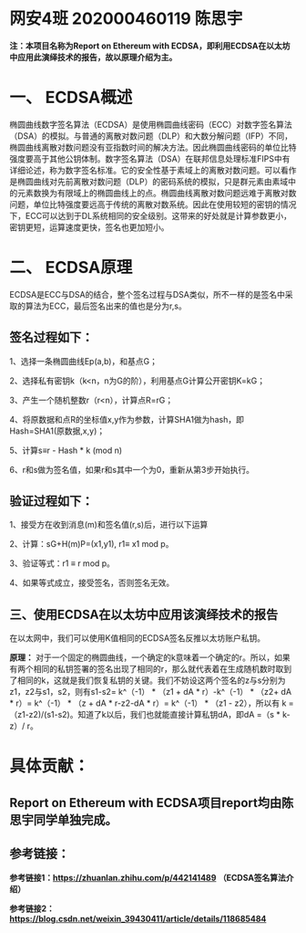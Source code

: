 网安4班 202000460119 陈思宇
=
**注：本项目名称为Report on Ethereum with ECDSA，即利用ECDSA在以太坊中应用此演绎技术的报告，故以原理介绍为主。**

一、	ECDSA概述
=
椭圆曲线数字签名算法（ECDSA）是使用椭圆曲线密码（ECC）对数字签名算法（DSA）的模拟。与普通的离散对数问题（DLP）和大数分解问题（IFP）不同，椭圆曲线离散对数问题没有亚指数时间的解决方法。因此椭圆曲线密码的单位比特强度要高于其他公钥体制。数字签名算法（DSA）在联邦信息处理标准FIPS中有详细论述，称为数字签名标准。它的安全性基于素域上的离散对数问题。可以看作是椭圆曲线对先前离散对数问题（DLP）的密码系统的模拟，只是群元素由素域中的元素数换为有限域上的椭圆曲线上的点。椭圆曲线离散对数问题远难于离散对数问题，单位比特强度要远高于传统的离散对数系统。因此在使用较短的密钥的情况下，ECC可以达到于DL系统相同的安全级别。这带来的好处就是计算参数更小，密钥更短，运算速度更快，签名也更加短小。

二、	ECDSA原理
=
ECDSA是ECC与DSA的结合，整个签名过程与DSA类似，所不一样的是签名中采取的算法为ECC，最后签名出来的值也是分为r,s。

签名过程如下：
-
1、选择一条椭圆曲线Ep(a,b)，和基点G；

2、选择私有密钥k（k<n，n为G的阶），利用基点G计算公开密钥K=kG；

3、产生一个随机整数r（r<n），计算点R=rG；

4、将原数据和点R的坐标值x,y作为参数，计算SHA1做为hash，即Hash=SHA1(原数据,x,y)；

5、计算s≡r - Hash * k (mod n)

6、r和s做为签名值，如果r和s其中一个为0，重新从第3步开始执行。

验证过程如下：
-
1、接受方在收到消息(m)和签名值(r,s)后，进行以下运算

2、计算：sG+H(m)P=(x1,y1), r1≡ x1 mod p。

3、验证等式：r1 ≡ r mod p。

4、如果等式成立，接受签名，否则签名无效。

三、使用ECDSA在以太坊中应用该演绎技术的报告
-
在以太网中，我们可以使用K值相同的ECDSA签名反推以太坊账户私钥。

**原理：**
对于一个固定的椭圆曲线，一个确定的k意味着一个确定的r。所以，如果有两个相同的私钥签署的签名出现了相同的r，那么就代表着在生成随机数时取到了相同的k，这就是我们恢复私钥的关键。我们不妨设这两个签名的z与s分别为z1，z2与s1，s2，则有s1-s2= k^（-1） * （z1 + dA * r）-k^（-1） * （z2+ dA * r）= k^（-1） * （z + dA * r-z2-dA * r）= k^（-1） * （z1 - z2），所以有 k = （z1-z2)/(s1-s2)。知道了k以后，我们也就能直接计算私钥dA，即dA =（s * k-z）/ r。

具体贡献：
=
Report on Ethereum with ECDSA项目report均由陈思宇同学单独完成。
-

参考链接：
-
**参考链接1：https://zhuanlan.zhihu.com/p/442141489**
**（ECDSA签名算法介绍）**

**参考链接2：https://blog.csdn.net/weixin_39430411/article/details/118685484**
